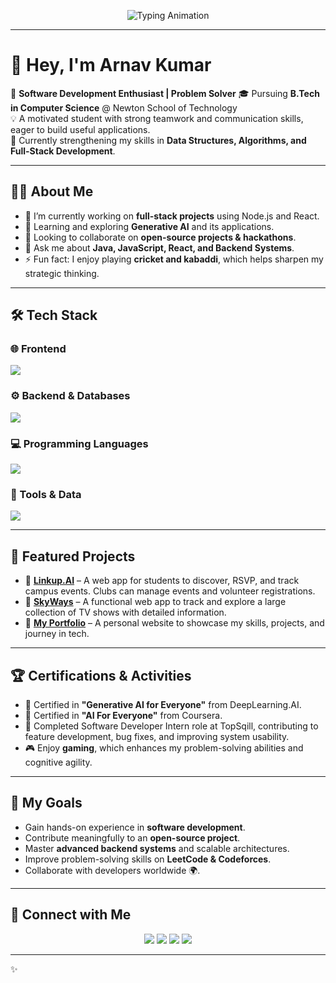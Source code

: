<p align="center">
  <img src="https://readme-typing-svg.herokuapp.com?size=26&duration=3000&color=F75C7E&center=true&vCenter=true&lines=Hey%2C+I'm+Arnav+Kumar+👋;Web+Developer+🚀;AI%2FML+Enthusiast+🤖;Tech+Explorer+🌍;Always+Learning+💡" alt="Typing Animation" />
</p>

---

# 👋 Hey, I'm **Arnav Kumar**

🚀 **Software Development Enthusiast | Problem Solver** 🎓 Pursuing **B.Tech in Computer Science** @ Newton School of Technology  
💡 A motivated student with strong teamwork and communication skills, eager to build useful applications.  
🌱 Currently strengthening my skills in **Data Structures, Algorithms, and Full-Stack Development**.

---

## 🧑‍💻 About Me
- 🔭 I’m currently working on **full-stack projects** using Node.js and React.
- 🌱 Learning and exploring **Generative AI** and its applications.
- 👯 Looking to collaborate on **open-source projects & hackathons**.
- 💬 Ask me about **Java, JavaScript, React, and Backend Systems**.
- ⚡ Fun fact: I enjoy playing **cricket and kabaddi**, which helps sharpen my strategic thinking.

---

## 🛠️ Tech Stack

### 🌐 Frontend
<p>
  <img src="https://skillicons.dev/icons?i=react,js,html,css&theme=dark" />
</p>

### ⚙️ Backend & Databases
<p>
  <img src="https://skillicons.dev/icons?i=nodejs,mysql,prisma&theme=dark" />
</p>

### 💻 Programming Languages
<p>
  <img src="https://skillicons.dev/icons?i=java,python,cpp,js&theme=dark" />
</p>

### 🔧 Tools & Data
<p>
  <img src="https://skillicons.dev/icons?i=git,github,vscode,numpy,pandas&theme=dark" />
</p>

---

## 🚀 Featured Projects
- 🔹 [**Linkup.AI**](https://link-upfork-one.vercel.app/) – A web app for students to discover, RSVP, and track campus events. Clubs can manage events and volunteer registrations.
- 🔹 [**SkyWays**](https://arnavflight.vercel.app/) – A functional web app to track and explore a large collection of TV shows with detailed information.
- 🔹 [**My Portfolio**](https://67e4538981dea50559929c3a--comfy-palmier-07382d.netlify.app/) – A personal website to showcase my skills, projects, and journey in tech.

---

## 🏆 Certifications & Activities
- 📜 Certified in **"Generative AI for Everyone"** from DeepLearning.AI.
- 📜 Certified in **"AI For Everyone"** from Coursera.
- 💼 Completed Software Developer Intern role at TopSqill, contributing to feature development, bug fixes, and improving system usability.
- 🎮 Enjoy **gaming**, which enhances my problem-solving abilities and cognitive agility.

---

## 🎯 My Goals
- Gain hands-on experience in **software development**.
- Contribute meaningfully to an **open-source project**.
- Master **advanced backend systems** and scalable architectures.
- Improve problem-solving skills on **LeetCode & Codeforces**.
- Collaborate with developers worldwide 🌍.

---

## 🔗 Connect with Me
<p align="center">
<a href="https://www.linkedin.com/in/arnav-kumar-ba550031b/?utm_source=share&utm_campaign=share_via&utm_content=profile&utm_medium=android_app"><img src="https://img.shields.io/badge/LinkedIn-0077B5?style=for-the-badge&logo=linkedin&logoColor=white"/></a>
<a href="https://github.com/arnav-54"><img src="https://img.shields.io/badge/GitHub-181717?style=for-the-badge&logo=github&logoColor=white"/></a>
<a href="https://leetcode.com/u/arnav_ku26/"><img src="https://img.shields.io/badge/LeetCode-FFA116?style=for-the-badge&logo=leetcode&logoColor=white"/></a>
<a href="https://codeforces.com/profile/arnavkr2442"><img src="https://img.shields.io/badge/Codeforces-1F8ACB?style=for-the-badge&logo=codeforces&logoColor=white"/></a>
</p>

---


✨
